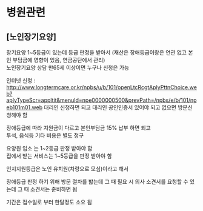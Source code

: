 # 병원관련 
## [노인장기요양]
장기요양 1~5등급이 있는데 등급 판정을 받아서 (재산은 장애등급이랑은 연관 없고 본인 부담금에 영향이 있음, 연금공단에서 관리) <br>
노인장기요양 상담 만65세 이상이면 누구나 신청은 가능 <br>

인터넷 신청 : <br>
http://www.longtermcare.or.kr/npbs/u/b/101/openLtcRcgtAplyPttnChoice.web?aplyTypeScr=appltit&menuId=npe0000000500&prevPath=/npbs/e/b/101/npeb101m01.web
대리인 신청하면 되고 대리인 공인인증서 있어야 되고 없으면 방문신청해야 함 <br>

장애등급에 따라 지원금이 다르고 본인부담금 15% 납부 하면 되고 <br>
투석, 음식등 기타 비용은 별도 청구 <br>

요양원 입소 는 1~2등급 판정 받아야 함 <br>
집에서 받는 서비스는 1~5등급을 판정 받아야 함 <br>

인지지원등급은 노인 유치원(차량으로 모심)이라고 해서 <br>

장애등급 판정 하기 위해 방문 절차를 밟는데 그 때 필요 시 의사 소견서를 요청할 수 있는데 그 때 소견서는 준비하면 됨 <br>

기간은 접수일로 부터 한달정도 소요 됨 <br>
